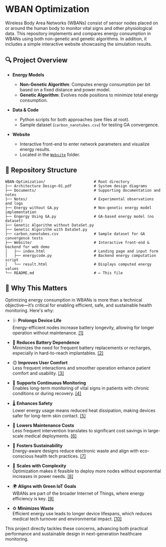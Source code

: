 # WBAN Optimization

Wireless Body Area Networks (WBANs) consist of sensor nodes placed on or around the human body to monitor vital signs and other physiological data. This repository implements and compares energy consumption in WBANs using both non-genetic and genetic algorithms. In addition, it includes a simple interactive website showcasing the simulation results.

## 🔍 Project Overview

- **Energy Models**  
  - **Non-Genetic Algorithm**: Computes energy consumption per bit based on a fixed distance and power model.  
  - **Genetic Algorithm**: Evolves node positions to minimize total energy consumption.  

- **Data & Code**  
  - Python scripts for both approaches (see files at root).  
  - Sample dataset (`carbon_nanotubes.csv`) for testing GA convergence.  

- **Website**  
  - Interactive front-end to enter network parameters and visualize energy results.  
  - Located in the [`Website`](./Website) folder.

## 📁 Repository Structure

```text
WBAN-Optimization/                      # Root directory  
├── Architecture Design-01.pdf          # System design diagrams  
├── Documents/                          # Supporting documentation and notes  
├── Notes/                              # Experimental observations and logs  
├── Energy without GA.py                # Non-genetic energy model implementation  
├── Engergy Using GA.py                 # GA-based energy model (no dataset)  
├── Genetic Algorithm without DataSet.py  
├── Genetic Algorithm with DataSet.py  
├── carbon_nanotubes.csv                # Sample dataset for GA convergence tests  
├── Website/                            # Interactive front-end & backend for web demo  
│   ├── index.html                      # Landing page and input form  
│   ├── energycode.py                   # Backend energy computation script  
│   └── result.html                     # Displays computed energy values  
└── README.md                           # ← This file  
```


## 📌 Why This Matters

Optimizing energy consumption in WBANs is more than a technical objective—it’s critical for enabling efficient, safe, and sustainable health monitoring. Here's why:

- 🩺 **Prolongs Device Life**  
  Energy-efficient nodes increase battery longevity, allowing for longer operation without maintenance. [[1]](https://bjbas.springeropen.com/articles/10.1186/s43088-020-00064-w)

- 🔋 **Reduces Battery Dependence**  
  Minimizes the need for frequent battery replacements or recharges, especially in hard-to-reach implantables. [[2]](https://pmc.ncbi.nlm.nih.gov/articles/PMC9370863/)

- 😊 **Improves User Comfort**  
  Less frequent interactions and smoother operation enhance patient comfort and usability. [[3]](https://arxiv.org/abs/2109.14546)

- 🏥 **Supports Continuous Monitoring**  
  Enables long-term monitoring of vital signs in patients with chronic conditions or during recovery. [[4]](https://pmc.ncbi.nlm.nih.gov/articles/PMC8786514/)

- 🌡️ **Enhances Safety**  
  Lower energy usage means reduced heat dissipation, making devices safer for long-term skin contact. [[5]](https://link.springer.com/article/10.1007/s11277-023-10361-z)

- 💸 **Lowers Maintenance Costs**  
  Less frequent intervention translates to significant cost savings in large-scale medical deployments. [[6]](https://onlinelibrary.wiley.com/doi/full/10.1002/eng2.12841)

- 🌱 **Fosters Sustainability**  
  Energy-aware designs reduce electronic waste and align with eco-conscious health tech practices. [[7]](https://www.sciencedirect.com/science/article/pii/S2352484722005613)

- 🧪 **Scales with Complexity**  
  Optimization makes it feasible to deploy more nodes without exponential increases in power needs. [[8]](https://www.researchgate.net/publication/357884276_Energy_Efficiency_and_Reliability_Considerations_in_Wireless_Body_Area_Networks_A_Survey)

- 🌍 **Aligns with Green IoT Goals**  
  WBANs are part of the broader Internet of Things, where energy efficiency is key. [[9]](https://link.springer.com/article/10.1007/s11277-019-06651-0)

- ♻️ **Minimizes Waste**  
  Efficient energy use leads to longer device lifespans, which reduces medical tech turnover and environmental impact. [[10]](https://arxiv.org/abs/1910.05444)

This project directly tackles these concerns, advancing both practical performance and sustainable design in next-generation healthcare monitoring.
